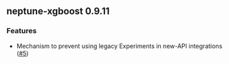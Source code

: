 ## neptune-xgboost 0.9.11

### Features
- Mechanism to prevent using legacy Experiments in new-API integrations ([#5](https://github.com/neptune-ai/neptune-xgboost/pull/5))
